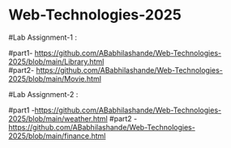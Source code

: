 # Web-Technologies-2025

#Lab Assignment-1 :

  #part1- https://github.com/ABabhilashande/Web-Technologies-2025/blob/main/Library.html    
  #part2- https://github.com/ABabhilashande/Web-Technologies-2025/blob/main/Movie.html

#Lab Assignment-2 :

  #part1 -https://github.com/ABabhilashande/Web-Technologies-2025/blob/main/weather.html
  #part2 -https://github.com/ABabhilashande/Web-Technologies-2025/blob/main/finance.html
